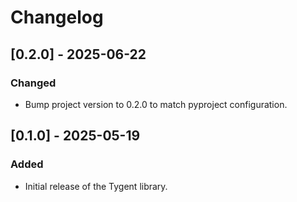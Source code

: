 # Changelog

## [0.2.0] - 2025-06-22
### Changed
- Bump project version to 0.2.0 to match pyproject configuration.

## [0.1.0] - 2025-05-19
### Added
- Initial release of the Tygent library.
